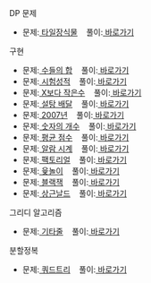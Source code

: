 DP 문제
<br>

<ul>
  <li>
    문제:<a href="https://programmers.co.kr/learn/courses/30/lessons/43104"> 타일장식물</a>&nbsp;&nbsp;&nbsp;
    풀이:<a href="https://github.com/kimyoungjae96/Algorithm/blob/master/programmers_43104.cpp"> 바로가기</a>
  </li>
</ul>

구현

<ul>
  <li>
    문제:<a href="https://www.acmicpc.net/problem/1789"> 수들의 합</a>&nbsp;&nbsp;&nbsp;
    풀이:<a href="https://github.com/kimyoungjae96/Algorithm/blob/master/baekjoon_1789.cpp"> 바로가기</a>
  </li>
  <li>
    문제:<a href="https://www.acmicpc.net/problem/9498"> 시험성적</a>&nbsp;&nbsp;&nbsp;
    풀이:<a href="https://github.com/kimyoungjae96/Algorithm/blob/master/baekjoon_9498.cpp"> 바로가기</a>
  </li>
  <li>
    문제:<a href="https://www.acmicpc.net/problem/10871"> X보다 작은수</a>&nbsp;&nbsp;&nbsp;
    풀이:<a href="https://github.com/kimyoungjae96/Algorithm/blob/master/baekjoon_10871.cpp"> 바로가기</a>
  </li>
  <li>
    문제:<a href="https://www.acmicpc.net/problem/2839"> 설탕 배달</a>&nbsp;&nbsp;&nbsp;
    풀이:<a href="https://github.com/kimyoungjae96/Algorithm/blob/master/baekjoon_2839.cpp"> 바로가기</a>
  </li>
  <li>
    문제:<a href="https://www.acmicpc.net/problem/1924"> 2007년</a>&nbsp;&nbsp;&nbsp;
    풀이:<a href="https://github.com/kimyoungjae96/Algorithm/blob/master/baekjoon_1924.cpp"> 바로가기</a>
  </li>
  <li>
    문제:<a href="https://www.acmicpc.net/problem/2577"> 숫자의 개수</a>&nbsp;&nbsp;&nbsp;
    풀이:<a href="https://github.com/kimyoungjae96/Algorithm/blob/master/baekjoon_2577.cpp"> 바로가기</a>
  </li>
  <li>
    문제:<a href="https://www.acmicpc.net/problem/10039"> 평균 점수</a>&nbsp;&nbsp;&nbsp;
    풀이:<a href="https://github.com/kimyoungjae96/Algorithm/blob/master/baekjoon_10039.cpp"> 바로가기</a>
  </li>
  <li>
    문제:<a href="https://www.acmicpc.net/problem/2884"> 알람 시계</a>&nbsp;&nbsp;&nbsp;
    풀이:<a href="https://github.com/kimyoungjae96/Algorithm/blob/master/baekjoon_2884.cpp"> 바로가기</a>
  </li>
  <li>
    문제:<a href="https://www.acmicpc.net/problem/10872"> 팩토리얼</a>&nbsp;&nbsp;&nbsp;
    풀이:<a href="https://github.com/kimyoungjae96/Algorithm/blob/master/baekjoon_10872.cpp"> 바로가기</a>
  </li>
  <li>
    문제:<a href="https://www.acmicpc.net/problem/2490"> 윷놀이</a>&nbsp;&nbsp;&nbsp;
    풀이:<a href="https://github.com/kimyoungjae96/Algorithm/blob/master/baekjoon_2490.cpp"> 바로가기</a>
  </li>
  <li>
    문제:<a href="https://www.acmicpc.net/problem/2798"> 블랙잭</a>&nbsp;&nbsp;&nbsp;
    풀이:<a href="https://github.com/kimyoungjae96/Algorithm/blob/master/baekjoon_2798.cpp"> 바로가기</a>
  </li>
  <li>
    문제:<a href="https://www.acmicpc.net/problem/5543"> 상근날드</a>&nbsp;&nbsp;&nbsp;
    풀이:<a href="https://github.com/kimyoungjae96/Algorithm/blob/master/baekjoon_5538.cpp"> 바로가기</a>
  </li>
</ul>

그리디 알고리즘

<ul>
  <li>
    문제:<a href="https://www.acmicpc.net/problem/1049"> 기타줄</a>&nbsp;&nbsp;&nbsp;
    풀이:<a href="https://github.com/kimyoungjae96/Algorithm/blob/master/baekjoon_1049.cpp"> 바로가기</a>
  </li>
</ul>

분할정복

<ul>
  <li>
    문제:<a href="https://www.acmicpc.net/problem/1992"> 쿼드트리</a>&nbsp;&nbsp;&nbsp;
    풀이:<a href="https://github.com/kimyoungjae96/Algorithm/blob/master/baekjoon_1992.cpp"> 바로가기</a>
  </li>
</ul>
